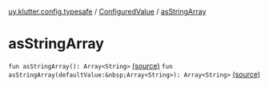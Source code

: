 [uy.klutter.config.typesafe](../index.md) / [ConfiguredValue](index.md) / [asStringArray](.)


# asStringArray
`fun asStringArray(): Array<String>` [(source)](https://github.com/kohesive/klutter/blob/master/config-typesafe-jdk6/src/main/kotlin/uy/klutter/config/typesafe/TypesafeConfig_Ext.kt#L112)
`fun asStringArray(defaultValue:&nbsp;Array<String>): Array<String>` [(source)](https://github.com/kohesive/klutter/blob/master/config-typesafe-jdk6/src/main/kotlin/uy/klutter/config/typesafe/TypesafeConfig_Ext.kt#L113)


